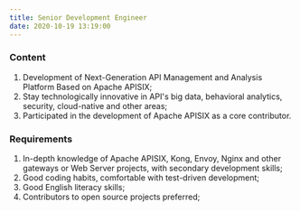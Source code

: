 ```yaml
---
title: Senior Development Engineer
date: 2020-10-19 13:19:00
---
```


### Content

1. Development of Next-Generation API Management and Analysis Platform Based on Apache APISIX;
2. Stay technologically innovative in API's big data, behavioral analytics, security, cloud-native and other areas;
3. Participated in the development of Apache APISIX as a core contributor.

### Requirements

1. In-depth knowledge of Apache APISIX, Kong, Envoy, Nginx and other gateways or Web Server projects, with secondary development skills;
2. Good coding habits, comfortable with test-driven development;
3. Good English literacy skills;
4. Contributors to open source projects preferred;

